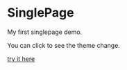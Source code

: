 # SinglePage

My first singlepage demo.

You can click to see the theme change.

[try it here](https://aitian-gh.github.io/singlepage)

